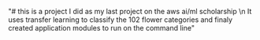 "# this is a project I did as my last project on the aws ai/ml scholarship \n It uses transfer learning to classify the 102 flower categories and finaly created application modules to run on the command line" 
